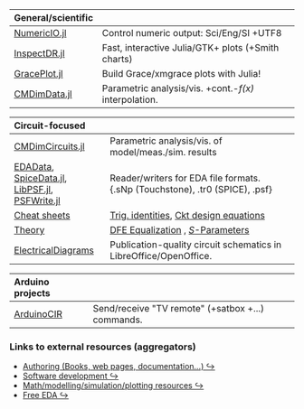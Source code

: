 <!-- Reference-style links to make tables & lists more readable -->
[NumericIO]: <https://github.com/ma-laforge/NumericIO.jl>
[InspectDR]: <https://github.com/ma-laforge/InspectDR.jl>
[GracePlot]: <https://github.com/ma-laforge/GracePlot.jl>
[CMDimData]: <https://github.com/ma-laforge/CMDimData.jl>
[CMDimCircuits]: <https://github.com/ma-laforge/CMDimCircuits.jl>
[EDAData]: <https://github.com/ma-laforge/CMDimCircuits.jl/blob/master/doc/EDAData.md>
[SpiceData]: <https://github.com/ma-laforge/SpiceData.jl>
[LibPSF]: <https://github.com/ma-laforge/LibPSF.jl>
[PSFWrite]: <https://github.com/ma-laforge/PSFWrite.jl>

[ElectricalDiagrams]: <https://github.com/ma-laforge/ElectricalDiagrams>
[Cheatsheets]: <https://github.com/ma-laforge/DocsLaTeX_Electrical>
[CSTrig]: <https://raw.githubusercontent.com/ma-laforge/DocsLaTeX_Electrical/master/RepoPDF/TrigIdentities.pdf>
[CSCkt]: <https://raw.githubusercontent.com/ma-laforge/DocsLaTeX_Electrical/master/RepoPDF/CktDesignEq.pdf>
[Theory]: <https://github.com/ma-laforge/DocsLaTeX_Electrical>
[TDFE]: <https://raw.githubusercontent.com/ma-laforge/DocsLaTeX_Electrical/master/RepoPDF/FilterDFE.pdf>
[TSParam]: <https://raw.githubusercontent.com/ma-laforge/DocsLaTeX_Electrical/master/RepoPDF/SParameters.pdf>

[ArduinoCIR]: <https://github.com/ma-laforge/ArduinoCIR>

[EXTauthoring]: <https://ma-laforge.github.io/extresouces/authoring>
[EXTsoftware]: <https://ma-laforge.github.io/extresouces/softwaredev>
[EXTmodelling]: <https://ma-laforge.github.io/extresouces/modelling>
[EXTfreeEDA]: <https://ma-laforge.github.io/extresouces/freeeda>


| General/scientific |   |
| :--- | :--- |
| [NumericIO.jl][NumericIO] | Control numeric output: Sci/Eng/SI +UTF8  |
| [InspectDR.jl][InspectDR] | Fast, interactive Julia/GTK+ plots (+Smith charts) |
| [GracePlot.jl][GracePlot] | Build Grace/xmgrace plots with Julia! |
| [CMDimData.jl][CMDimData] | Parametric analysis/vis. +cont.-<var>f(x)</var> interpolation. |

| Circuit-focused |   |
| :--- | :--- |
| [CMDimCircuits.jl][CMDimCircuits] | Parametric analysis/vis. of model/meas./sim. results |
| [EDAData], [SpiceData.jl][SpiceData], <br> [LibPSF.jl][LibPSF], [PSFWrite.jl][PSFWrite] | Reader/writers for EDA file formats.<br>{.sNp (Touchstone), .tr0 (SPICE), .psf} |
| [Cheat sheets][Cheatsheets] | [Trig. identities][CSTrig], [Ckt design equations][CSCkt] |
| [Theory] | [DFE Equalization][TDFE] , [<var>S</var>-Parameters][TSParam] |
| [ElectricalDiagrams] | Publication-quality circuit schematics in LibreOffice/OpenOffice. |

| Arduino projects |   |
| :--- | :--- |
| [ArduinoCIR] | Send/receive "TV remote" (+satbox +...) commands. |

### Links to external resources (aggregators)
 - [Authoring (Books, web pages, documentation...) &#x21AA;][EXTauthoring]
 - [Software development &#x21AA;][EXTsoftware]
 - [Math/modelling/simulation/plotting resources &#x21AA;][EXTmodelling]
 - [Free EDA &#x21AA;][EXTfreeEDA]


<!--
**ma-laforge/ma-laforge** is a ✨ _special_ ✨ repository because its `README.md` (this file) appears on your GitHub profile.

Here are some ideas to get you started:

- 🔭 I’m currently working on ...
- 🌱 I’m currently learning ...
- 👯 I’m looking to collaborate on ...
- 🤔 I’m looking for help with ...
- 💬 Ask me about ...
- 📫 How to reach me: ...
- 😄 Pronouns: ...
- ⚡ Fun fact: ...
-->

